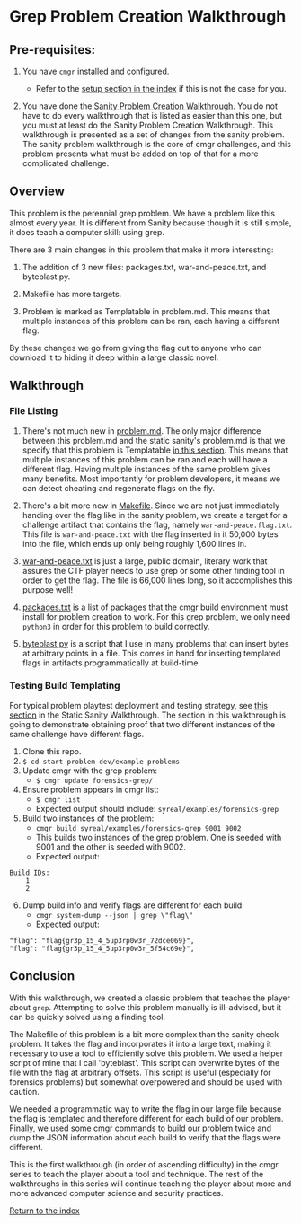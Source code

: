 # Grep Problem Creation Walkthrough


## Pre-requisites:

1. You have `cmgr` installed and configured.
    - Refer to the [setup section in the index](/README.md#setup)
      if this is not the case for you.

2. You have done the [Sanity Problem Creation Walkthrough](/example-problems/sanity-static-flag/README.md).
   You do not have to do every walkthrough that is listed as easier than this
   one, but you must at least do the Sanity Problem Creation Walkthrough. 
   This walkthrough is presented as a set of changes from the sanity problem.
   The sanity problem walkthrough is the core of cmgr challenges, and this 
   problem presents what must be added on top of that for a more complicated
   challenge.



## Overview

This problem is the perennial grep problem. We have a problem like this almost
every year. It is different from Sanity because though it is still simple, it
does teach a computer skill: using grep.

There are 3 main changes in this problem that make it more interesting:

1. The addition of 3 new files: packages.txt, war-and-peace.txt, and 
   byteblast.py.

2. Makefile has more targets.

3. Problem is marked as Templatable in problem.md. This means that multiple
   instances of this problem can be ran, each having a different flag.

By these changes we go from giving the flag out to anyone who can download it
to hiding it deep within a large classic novel.



## Walkthrough


### File Listing

1. There's not much new in 
   [problem.md](/example-problems/forensics-grep/problem.md). The only major
   difference between this problem.md and the static sanity's problem.md is
   that we specify that this problem is Templatable
   [in this section](/example-problems/forensics-grep/problem.md#forensics-grep).
   This means that multiple instances of this problem can be ran and each will
   have a different flag. Having multiple instances of the same problem gives
   many benefits. Most importantly for problem developers, it means we can
   detect cheating and regenerate flags on the fly.
   
2. There's a bit more new in 
   [Makefile](/example-problems/forensics-grep/Makefile). Since we are not just
   immediately handing over the flag like in the sanity problem, we create a
   target for a challenge artifact that contains the flag, namely 
   `war-and-peace.flag.txt`. This file is `war-and-peace.txt` with the flag
   inserted in it 50,000 bytes into the file, which ends up only being roughly
   1,600 lines in.
   
3. [war-and-peace.txt](/example-problems/forensics-grep/war-and-peace.txt) is
   just a large, public domain, literary work that assures the CTF player needs
   to use grep or some other finding tool in order to get the flag. The file is
   66,000 lines long, so it accomplishes this purpose well!
   
4. [packages.txt](/example-problems/forensics-grep/packages.txt) is a list of
   packages that the cmgr build environment must install for problem creation
   to work. For this grep problem, we only need `python3` in order for this
   problem to build correctly.
   
5. [byteblast.py](/example-problems/forensics-grep/byteblast.py) is a script
   that I use in many problems that can insert bytes at arbitrary points in a
   file. This comes in hand for inserting templated flags in artifacts 
   programmatically at build-time.
   


### Testing Build Templating

For typical problem playtest deployment and testing strategy, see 
[this section](/example-problems/sanity-static-flag#Deployment) in the Static
Sanity Walkthrough. The section in this walkthrough is going to demonstrate
obtaining proof that two different instances of the same challenge have
different flags.

1. Clone this repo.
2. `$ cd start-problem-dev/example-problems`
3. Update cmgr with the grep problem:
    - `$ cmgr update forensics-grep/`
4. Ensure problem appears in cmgr list:
    - `$ cmgr list`
    - Expected output should include: `syreal/examples/forensics-grep`
5. Build two instances of the problem:
    - `cmgr build syreal/examples/forensics-grep 9001 9002`
    - This builds two instances of the grep problem. One is seeded with 9001
      and the other is seeded with 9002.
    - Expected output:
```
Build IDs:
    1
    2
```
6. Dump build info and verify flags are different for each build:
    - `cmgr system-dump --json | grep \"flag\"`
    - Expected output:
```
"flag": "flag{gr3p_15_4_5up3rp0w3r_72dce069}",
"flag": "flag{gr3p_15_4_5up3rp0w3r_5f54c69e}",
```


## Conclusion

With this walkthrough, we created a classic problem that teaches the player
about `grep`. Attempting to solve this problem manually is ill-advised, but it
can be quickly solved using a finding tool.

The Makefile of this problem is a bit more complex than the sanity check
problem. It takes the flag and incorporates it into a large text, making it
necessary to use a tool to efficiently solve this problem. We used a helper
script of mine that I call 'byteblast'. This script can overwrite bytes of the
file with the flag at arbitrary offsets. This script is useful (especially
for forensics problems) but somewhat overpowered and should be used with
caution.

We needed a programmatic way to write the flag in our large file because the
flag is templated and therefore different for each build of our problem.
Finally, we used some cmgr commands to build our problem twice and dump the
JSON information about each build to verify that the flags were different.

This is the first walkthrough (in order of ascending difficulty) in the cmgr 
series to teach the player about a tool and technique. The rest of the
walkthroughs in this series will continue teaching the player about more and
more advanced computer science and security practices.

[Return to the index](/)

